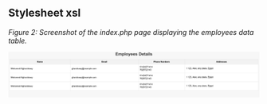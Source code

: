 ## Stylesheet xsl

*Figure 2: Screenshot of the index.php page displaying the employees data table.*


![Details Page](./output.png)
